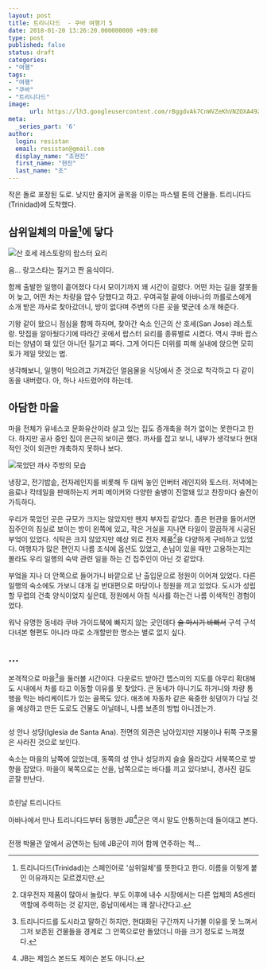 ```yaml
---
layout: post
title: 트리니다드  - 쿠바 여행기 5
date: 2018-01-20 13:26:20.000000000 +09:00
type: post
published: false
status: draft
categories:
- "여행"
tags:
- "여행"
- "쿠바"
- "트리니다드"
image:
      url: https://lh3.googleusercontent.com/rBggdvAk7CnWVZeKhVNZOXA49ZR4aF3SfY8dGly5DFP1rtvVhYem3H6xug2c3mbVeqDKIyExF-CDJYaQ7tIX_6tQnW7HEboiXkTkZlSfQVnEVvmjAxKSCUStOXvTlGePg41gLvew9EvGZhfjNYwYn0oCbWnN0ThB3lhBCICk59WhzkKOw4U_4n5JYo_CZZL16KDzceowabDro9-2ZsFayNhvcjsbP0aPePt9nkp1FD7ciTgQU1afku6x7-vxop1-uY5FEyGn9rm5T9K0r1uYfD2n58GkbRK27puLb9_t5AvEIazJUwkFZThsCStpF2mBiakPtg4qDA_Z8lT1ATZC5EywaS8Asgz1yTM74bEjVvgxUtnDTPyrSSZUZxRzIElk93zvhPXvrQU8ToJZMMSNeqnzYrtf3AJc1skbj84ASijD1Va-51em-NRYKVm-FwcMRKmFjoUZKSVD9JmuNP4Re3lQncXV0Fk2xk1m_LJc5uPaixdd1pyn-BsQwAT7MQfigXCSVrhMgarFav0didDDFdrrz2D_0tDgKjCdQVWMcCc1NjqBjPDg62i6LUOX7m7COOj1epkxnBvf_7_mcHqXxneu77gaU0krgk7vZ5YN=w2245-h1344-no
meta:
  _series_part: '6'
author:
  login: resistan
  email: resistan@gmail.com
  display_name: "조현진"
  first_name: "현진"
  last_name: "조"
---
```


작은 돌로 포장된 도로. 낮지만 줄지어 골목을 이루는 파스텔 톤의 건물들. 트리니다드(Trinidad)에 도착했다.

## 삼위일체의 마을[^1]에 닿다

<div class="boxed alignLeft imageCaption">
  <img src="https://lh3.googleusercontent.com/B6V_vD8DWsEDXlJQuvA3okEtvcdASrkVuPVuSC1EANwQb_ACtIvSBPuFvwHjjzvujGnvnkTqvdBvVO3Q7qMDWhPJNdklERk6YKx6qZqzT_Mmehk2Cnf7BRKW6QDzvkLrL3m5ebEB9BvvQtjVVA49wdmtJShxpHuOYwQZs-DmRw-JS6qWmHyPoEWBC-7x3wXX7UdwMPV46vQcMICLHUmmOawwszwiFk4qDoLQCKv8KWU4ZTCyYFLZupe1RsUggmSaMW1EMDMGj19SXms58vDVnSOKKt1RxlfEb-bZpw6NOSdMyiR3P-Sb2znfsCtPcXxi6QHDrEqnA3bloyMU0WKNva6FtkGrx3GBfMhueT-zeBnqWh8bSeBrPvmqnV-IlkGYcrYaHxM42Oe31dunqw62m0G-2moeoc27WxayAU6pFFhr3RslnC1DDbVo43Iyrwj7RhkP8lsx3J0hceik3bF_pcR2xaCXtdp3jrtcVivK-RpASTIhvqkVr4AiBfJ29enuwFbeSP7dJl0JdnXmTAyazf4KMg3jjB5oa4r2CCOa2JV1BQGJaxc9JSzKL1oQ1vaR4-xC0ekdXMJarceIAGPVN3o69v-ECV9dImGGhfTS=w1583-h865-no" alt="산 호세 레스토랑의 랍스터 요리">
  <p>음... 랑고스타는 질기고 짠 음식이다.</p>
</div>

함께 출발한 일행이 흩어졌다 다시 모이기까지 꽤 시간이 걸렸다. 어떤 차는 길을 잘못들어 늦고, 어떤 차는 차량을 압수 당했다고 하고. 우여곡절 끝에 아바나의 까를로스에게 소개 받은 까사로 찾아갔더니, 방이 없다며 주변의 다른 곳을 몇군데 소개 해준다.

기왕 같이 왔으니 점심을 함께 하자며, 찾아간 숙소 인근의 산 호세(San Jose) 레스토랑. 맛집을 알아뒀다기에 따라간 곳에서 랍스터 요리를 종류별로 시켰다. 역시 쿠바 랍스터는 양념이 돼 있던 아니던 질기고 짜다. 그게 어디든 더위를 피해 실내에 앉으면 모히토가 제일 맛있는 법.

생각해보니, 일행이 먹으려고 가져갔던 얼음물을 식당에서 준 것으로 착각하고 다 같이 동을 내버렸다. 아, 하나 사드렸어야 하는데.

## 아담한 마을



마을 전체가 유네스코 문화유산이라 살고 있는 집도 증개축을 허가 없이는 못한다고 한다. 하지만 공사 중인 집이 은근히 보이곤 했다. 까사를 잡고 보니, 내부가 생각보다 현대적인 것이 외관만 개축하지 못하나 보다.

<div class="boxed alignLeft imageCaption">
  <img src="https://lh3.googleusercontent.com/w7qUA6htvW-p-qEtXkrFOoe-76--mLAP-kgt3ZsUsyku6A_0uoj19dC2AwNB2wbRGXXRL4g_SpD9PJZE33VrWwL_nbqbulakj9sZzeR_DWWdhYtfG9YdF_jD4bLoY97gGmPMCJ9ADmNRpvrdmM2VdCyQtO-imK0ohQzqPl-bwhsa96TTCAFIZ_9WH1cwM89akyGuUVvkRUUZSqyHjyWy9EPRBkPdwU1m3Y5XQpKLVPKh955C4wGF2FOrq0hfhVCx5PIeLcbhKPzeXcd1KtK0EeE8FqRtISWMk0k2_HHovWt4j2CuDdnY7KOY-ZU3Kj6rg8P8QyBtD3W50fhyPtth3GDYkYCm7BOQk9Z7Wvs2QrXl5SxFQp3XLmZxL6rxUZFmnnaJH3s-f0WEnnLLQw0-aMPnvRjG8b_vWC0LHJ-mSvJLYOQbh5T0qXFwuJw9IPdavX5f6zmH4Tvqni4Tc4baPJspDneQ736s4IEaYxFiF521JzdAVQozOAfUDcCdCpdIwRRNr3051A6Ns-D8T31QM0gQ-AffQ3GxE3qTjpwZFctC1VOftEwWnleVMlJo9wgcjOQI6xZeIfJcLiWdqza4m7Cw7Yf2ZsPgwIAhrZEc=w1512-h1037-no" alt="묵었던 까사 주방의 모습">
  <p>냉장고, 전기밥솥, 전자레인지를 비롯해 두 대씩 놓인 인버터 레인지와 토스터. 저녁에는 음료나 칵테일을 판매하는지 커피 메이커와 다양한 술병이 진열돼 있고 찬장마다 술잔이 가득하다.</p>
</div>

우리가 묵었던 곳은 규모가 크지는 않았지만 왠지 부자집 같았다. 좁은 현관을 들어서면 집주인의 침실로 보이는 방이 왼쪽에 있고, 작은 거실을 지나면 타일이 깔끔하게 시공된 부엌이 있었다. 식탁은 크지 않았지만 예상 외로 전자 제품[^2]을 다양하게 구비하고 있었다. 여행자가 많은 편인지 나름 조식에 옵션도 있었고, 손님이 있을 때만 고용하는지는 몰라도 우리 일행의 숙박 관련 일을 하는 건 집주인이 아닌 것 같았다.

부엌을 지나 더 안쪽으로 들어가니 바깥으로 난 출입문으로 정원이 이어져 있었다. 다른 일행의 숙소에도 가보니 대개 길 반대편으로 마당이나 정원을 끼고 있었다. 도시가 성립할 무렵의 건축 양식이었지 싶은데, 정원에서 아침 식사를 하는건 나름 이색적인 경험이었다.

워낙 유명한 동네라 쿠바 가이드북에 빠지지 않는 곳인데다 ~~술 마시기 바빠서~~ 구석 구석 다녀본 형편도 아니라 따로 소개할만한 명소는 별로 없지 싶다.

## ...

본격적으로 마을[^3]을 둘러볼 시간이다. 다운로드 받아간 맵스미의 지도를 아무리 확대해도 시내에서 차를 타고 이동할 이유를 못 찾았다. 큰 동네가 아니기도 하거니와 차량 통행을 막는 바리케이트가 있는 골목도 있다. 애초에 자동차 같은 육중한 쇳덩이가 다닐 것을 예상하고 만든 도로도 건물도 아닐테니, 나름 보존의 방법 아니겠는가.

<div class="alignCenter imageCaption">
<img src="https://c1.staticflickr.com/9/8414/29848820510_ca5413bbd9_h.jpg" alt="">
<p>성 안나 성당(Iglesia de Santa Ana). 전면의 외관은 남아있지만 지붕이나 뒤쪽 구조물은 사라진 것으로 보인다.</p>
</div>

숙소는 마을의 남쪽에 있었는데, 동쪽의 성 안나 성당까지 슬슬 올라갔다 서북쪽으로 방향을 잡았다. 마을이 북쪽으로는 산을, 남쪽으로는 바다를 끼고 있다보니, 경사진 길도 곧잘 만난다.

<div class="alignCenter imageCaption">
<img src="https://c1.staticflickr.com/9/8704/29848820030_79985455bf_k.jpg" alt="">
<p>흐린날 트리니다드</p>
</div>

아바나에서 만나 트리니다드부터 동행한 JB[^4]군은 역시 말도 안통하는데 들이대고 본다.

<div class="alignCenter imageCaption">
<img src="https://lh3.googleusercontent.com/l7z5-g9VikGDJDbql3nKrxefnGE7pjQcwZGeG3NjPvbs0oy7btLmOHNHE52hcfZgdyz64UcRGnQkjgAOSv804obAmCZnFa9b9nQ_nKjUclol2YYvsBc2H2SYBZxbktpT6y1wFq17KNZLZbt4TYmEiWLYEFEyxyNUrsh0Wg0wZW9kGvWWdkBqb6v5Sw2JFPOFW7bESgbzTyap9-Muq0ApaCV81r4LOO4ARaTSZ0t96q2F8GoJrSb6bGptn0nLGUpOzwdeqtcENaa21kLlPbwksMNWZ4KsKHniH2ZepdQvAkXJwUKiATHIoFPG0fgOnEA1KyqAhX1sRgbOP3i2SxeA_MZEIblgo89eZYnsHQC2dnmfNBy1Lnr3vNV7iAwCKidm_WFsI3ZEAHLcbIUeFh_OsrB3BDB7GEzaha2yIfzXjN2aiHjLlelXPzywuGGBlwMoxo080BH83NaSckOwnlsKD6bL1cF7jVxRkU_CqFhAXP5C5_p2TXNhkpxNHVZTIiGork_hOEQwakc3WFOP-tjL1zbq4gVvRwAR33KcF02sLnfMKOvP2UQngPtatj9H5xQxO_CQQ71tsXH32mFWueKBezDgPKgV15aK2McdSDy9=w1408-h969-no" alt="">
<p>전쟁 박물관 앞에서 공연하는 팀에 JB군이 끼어 함께 연주하는 척...</p>
</div>



[^1]: 트리니다드(Trinidad)는 스페인어로 '삼위일체'를 뜻한다고 한다. 이름을 이렇게 붙인 이유까지는 모르겠지만.
[^2]: 대우전자 제품이 많아서 놀랐다. 부도 이후에 내수 시장에서는 다른 업체의 AS센터 역할에 주력하는 것 같지만, 중남미에서는 꽤 잘나간다고.
[^3]: 트리니다드를 도시라고 말하긴 하지만, 현대화된 구간까지 나가볼 이유를 못 느껴서 그저 보존된 건물들을 경계로 그 안쪽으로만 돌았더니 마을 크기 정도로 느껴졌다.
[^4]: JB는 제임스 본드도 제이슨 본도 아니다.